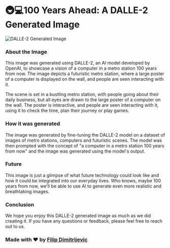 # 🚇💻100 Years Ahead: A DALLE-2 Generated Image

![DALLE-2 Generated Image](image.jpg)

### About the Image

This image was generated using DALLE-2, an AI model developed by OpenAI, to showcase a vision of a computer in a metro station 100 years from now. The image depicts a futuristic metro station, where a large poster of a computer is displayed on the wall, and people are seen interacting with it.

The scene is set in a bustling metro station, with people going about their daily business, but all eyes are drawn to the large poster of a computer on the wall. The poster is interactive, and people are seen interacting with it, using it to check the time, plan their journey or play games. 

### How it was generated

The image was generated by fine-tuning the DALLE-2 model on a dataset of images of metro stations, computers and futuristic scenes. The model was then prompted with the concept of "a computer in a metro station 100 years from now" and the image was generated using the model's output.

### Future

This image is just a glimpse of what future technology could look like and how it could be integrated into our everyday lives. Who knows, maybe 100 years from now, we'll be able to use AI to generate even more realistic and breathtaking images.

### Conclusion

We hope you enjoy this DALLE-2 generated image as much as we did creating it. If you have any questions or feedback, please feel free to reach out to us.

###  Made with ❤️ by [Filip Dimitrijevic](https://github.com/FilipDimitrijevic97)





